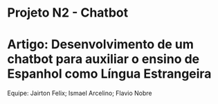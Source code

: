 # Projeto N2 - Chatbot
# Artigo: Desenvolvimento de um chatbot para auxiliar o ensino de Espanhol como Língua Estrangeira

Equipe:
Jairton Felix;
Ismael Arcelino;
Flavio Nobre
